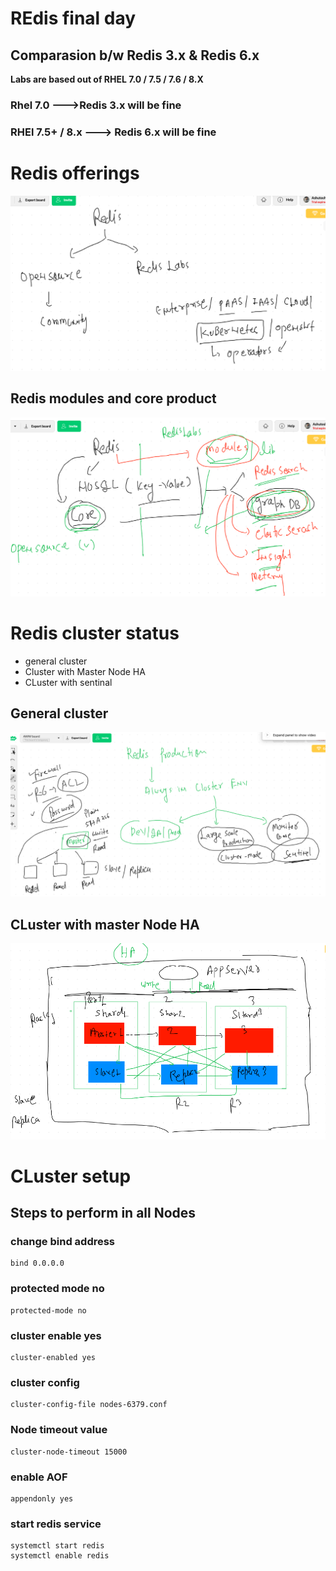 # REdis final day

## Comparasion b/w Redis 3.x & Redis 6.x 

<b> Labs are based out of RHEL 7.0 / 7.5 / 7.6 / 8.X  </b>

### Rhel 7.0 --->Redis 3.x  will be fine 
### RHEl 7.5+ / 8.x ---> Redis 6.x  will be fine 

# Redis offerings 

<img src="redisoffer.png">

## Redis modules and core product

<img src="redismodules.png">

# Redis cluster status

<ul>
  <li> general cluster  </li>
  <li> Cluster with Master Node HA  </li>
  <li> CLuster with sentinal </li>
  
 </ul>
 
 ## General cluster 
 
 <img src="general.png">
 
 ## CLuster with master Node HA 
 
 <img src="ha.png">
 
# CLuster setup

## Steps to perform in all Nodes 

### change bind address
```
bind 0.0.0.0
```

### protected mode no
```
protected-mode no
```

### cluster enable yes 

```
cluster-enabled yes
```

### cluster config 

```
cluster-config-file nodes-6379.conf 
```

### Node timeout value

```
cluster-node-timeout 15000
```

### enable AOF

```
appendonly yes
```

### start redis service
```
systemctl start redis
systemctl enable redis
```
